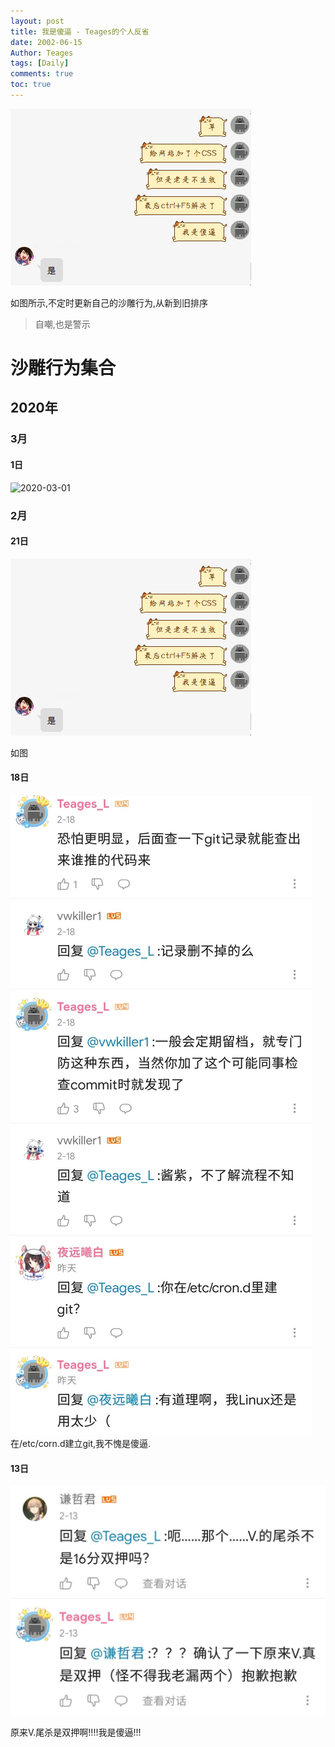 ```yaml
---
layout: post
title: 我是傻逼 - Teages的个人反省
date: 2002-06-15
Author: Teages
tags: [Daily]
comments: true
toc: true
---
```

![I-am-silly](/posts-source/I-am-silly/I-am-silly.png)

如图所示,不定时更新自己的沙雕行为,从新到旧排序

> 自嘲,也是警示

<!-- more -->

# 沙雕行为集合

## 2020年

### 3月

#### 1日
![2020-03-01](/posts-source/I-am-silly/2020-03-01.png)

### 2月

#### 21日
![2020-02-21](/posts-source/I-am-silly/2020-02-21.png)

如图

#### 18日
![2020-02-18](/posts-source/I-am-silly/2020-02-18.jpg)
在/etc/corn.d建立git,我不愧是傻逼.

#### 13日
![2020-02-13](/posts-source/I-am-silly/2020-02-13.jpg)

原来V.尾杀是双押啊!!!!我是傻逼!!!
